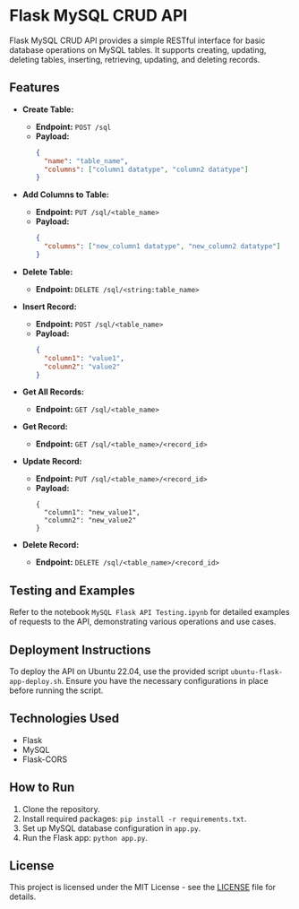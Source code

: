 # Flask MySQL CRUD API

Flask MySQL CRUD API provides a simple RESTful interface for basic database operations on MySQL tables. It supports creating, updating, deleting tables, inserting, retrieving, updating, and deleting records.

## Features

- **Create Table:**
  - **Endpoint:** `POST /sql`
  - **Payload:**
    ```json
    {
      "name": "table_name",
      "columns": ["column1 datatype", "column2 datatype"]
    }
    ```

- **Add Columns to Table:**
  - **Endpoint:** `PUT /sql/<table_name>`
  - **Payload:**
    ```json
    {
      "columns": ["new_column1 datatype", "new_column2 datatype"]
    }
    ```

- **Delete Table:**
  - **Endpoint:** `DELETE /sql/<string:table_name>`


- **Insert Record:**
  - **Endpoint:** `POST /sql/<table_name>`
  - **Payload:**
    ```json
    {
      "column1": "value1",
      "column2": "value2"
    }
    ```

- **Get All Records:**
  - **Endpoint:** `GET /sql/<table_name>`

- **Get Record:**
  - **Endpoint:** `GET /sql/<table_name>/<record_id>`

- **Update Record:**
  - **Endpoint:** `PUT /sql/<table_name>/<record_id>`
  - **Payload:**
    ```jsons
    {
      "column1": "new_value1",
      "column2": "new_value2"
    }
    ```

- **Delete Record:**
  - **Endpoint:** `DELETE /sql/<table_name>/<record_id>`

## Testing and Examples

Refer to the notebook `MySQL Flask API Testing.ipynb` for detailed examples of requests to the API, demonstrating various operations and use cases.

## Deployment Instructions

To deploy the API on Ubuntu 22.04, use the provided script `ubuntu-flask-app-deploy.sh`. Ensure you have the necessary configurations in place before running the script.

## Technologies Used

- Flask
- MySQL
- Flask-CORS

## How to Run

1. Clone the repository.
2. Install required packages: `pip install -r requirements.txt`.
3. Set up MySQL database configuration in `app.py`.
4. Run the Flask app: `python app.py`.

## License

This project is licensed under the MIT License - see the [LICENSE](LICENSE) file for details.
